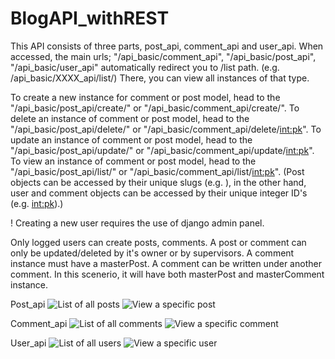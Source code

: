 # BlogAPI_withREST
This API consists of three parts, post_api, comment_api and user_api.
When accessed, the main urls; "/api_basic/comment_api", "/api_basic/post_api", "/api_basic/user_api" automatically redirect you to /list path. 
(e.g. /api_basic/XXXX_api/list/) There, you can view all instances of that type.

To create a new instance for comment or post model, head to the "/api_basic/post_api/create/" or "/api_basic/comment_api/create/".
To delete an instance of comment or post model, head to the "/api_basic/post_api/delete/<slug>" or "/api_basic/comment_api/delete/<int:pk>".
To update an instance of comment or post model, head to the "/api_basic/post_api/update/<slug>" or "/api_basic/comment_api/update/<int:pk>".
To view an instance of comment or post model, head to the "/api_basic/post_api/list/<slug>" or "/api_basic/comment_api/list/<int:pk>".
(Post objects can be accessed by their unique slugs (e.g. <slug>), in the other hand, user and comment objects can be accessed by their unique integer ID's (e.g. <int:pk>).)

! Creating a new user requires the use of django admin panel.

Only logged users can create posts, comments.
A post or comment can only be updated/deleted by it's owner or by supervisors.
A comment instance must have a masterPost. 
A comment can be written under another comment. In this scenerio, it will have both masterPost and masterComment instance.

Post_api 
![List of all posts](https://github.com/gulsoy83/BlogAPI_withREST/assets/46426033/ffc04c33-be0a-410d-8e1d-46674db81878)
![View a specific post](https://github.com/gulsoy83/BlogAPI_withREST/assets/46426033/a3d1caf1-fdd4-4435-9cc6-549a3441b346)

Comment_api
![List of all comments](https://github.com/gulsoy83/BlogAPI_withREST/assets/46426033/cd3c771b-9140-4a1b-97f7-c5707bc481cf)
![View a specific comment](https://github.com/gulsoy83/BlogAPI_withREST/assets/46426033/18f9d7a4-211d-43f5-8e6a-c44454a7f743)

User_api
![List of all users](https://github.com/gulsoy83/BlogAPI_withREST/assets/46426033/2433fc59-d32b-4c33-86f2-d6de9c99023b)
![View a specific user](https://github.com/gulsoy83/BlogAPI_withREST/assets/46426033/8888c9c7-57ea-4dca-90a5-1060b848ec3c)


